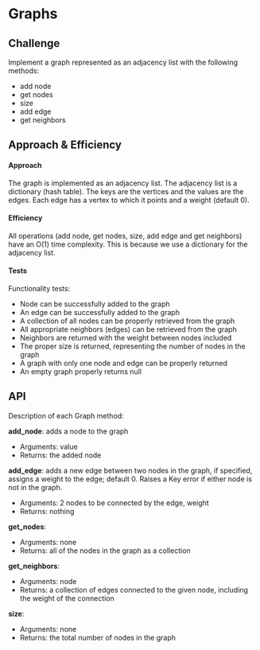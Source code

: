 # Graphs
<!-- Short summary or background information -->

## Challenge
Implement a graph represented as an adjacency list with the following methods:
- add node
- get nodes
- size
- add edge
- get neighbors

## Approach & Efficiency

#### Approach
The graph is implemented as an adjacency list.  The adjacency list is a dictionary (hash table).  The keys are the vertices and the values are the edges.  Each edge has a vertex to which it points and a weight (default 0).

#### Efficiency
All operations (add node, get nodes, size, add edge and get neighbors) have an O(1) time complexity. This is because we use a dictionary for the adjacency list.

#### Tests
Functionality tests:
- Node can be successfully added to the graph
- An edge can be successfully added to the graph
- A collection of all nodes can be properly retrieved from the graph
- All appropriate neighbors (edges) can be retrieved from the graph
- Neighbors are returned with the weight between nodes included
- The proper size is returned, representing the number of nodes in the graph
- A graph with only one node and edge can be properly returned
- An empty graph properly returns null

## API
Description of each Graph method:

**add_node**: adds a node to the graph
- Arguments: value
- Returns: the added node

**add_edge**: adds a new edge between two nodes in the graph, if specified, assigns a weight to the edge; default 0. Raises a Key error if either node is not in the graph.
- Arguments: 2 nodes to be connected by the edge, weight
- Returns: nothing

**get_nodes**:
- Arguments: none
- Returns: all of the nodes in the graph as a collection

**get_neighbors**:
- Arguments: node
- Returns: a collection of edges connected to the given node, including the weight of the connection

**size**:
- Arguments: none
- Returns: the total number of nodes in the graph
